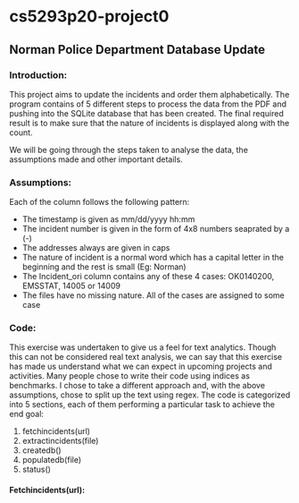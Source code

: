# cs5293p20-project0
## Norman Police Department Database Update
### Introduction:
This project aims to update the incidents and order them alphabetically. The program contains of 5 different steps to process the data from the PDF and pushing into the SQLite database that has been created. The final required result is to make sure that the nature of incidents is displayed along with the count. 

We will be going through the steps taken to analyse the data, the assumptions made and other important details.

### Assumptions:
Each of the column follows the following pattern:
  * The timestamp is given as mm/dd/yyyy hh:mm 
  * The incident number is given in the form of 4x8 numbers seaprated by a (-) 
  * The addresses always are given in caps
  * The nature of incident is a normal word which has a capital letter in the beginning and the rest is small (Eg: Norman) 
  * The Incident_ori column contains any of these 4 cases: OK0140200, EMSSTAT, 14005 or 14009
  * The files have no missing nature. All of the cases are assigned to some case

### Code:
 This exercise was undertaken to give us a feel for text analytics. Though this can not be considered real text analysis, we can say that this exercise has made us understand what we can expect in upcoming projects and activities. Many people chose to write their code using indices as benchmarks. I chose to take a different approach and, with the above assumptions, chose to split up the text using regex. 
 The code is categorized into 5 sections, each of them performing a particular task to achieve the end goal:
 1. fetchincidents(url)
 2. extractincidents(file)
 3. createdb()
 4. populatedb(file)
 5. status()

#### Fetchincidents(url):
 
